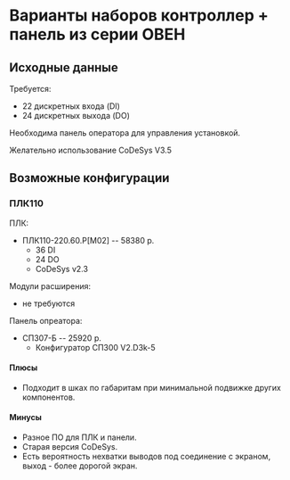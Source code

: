 # Варианты наборов контроллер + панель из серии ОВЕН

## Исходные данные

Требуется:
* 22 дискретных входа (DI)
* 24 дискретных выхода (DO)

Необходима панель оператора для управления установкой.

Желательно использование CoDeSys V3.5

## Возможные конфигурации

### ПЛК110

ПЛК:
* ПЛК110-220.60.Р[М02] -- 58380 р.
  * 36 DI
  * 24 DO
  * CoDeSys v2.3

Модули расширения:
* не требуются

Панель опреатора:
* СП307-Б -- 25920 р.
  * Конфигуратор СП300 V2.D3k-5

#### Плюсы

* Подходит в шках по габаритам при минимальной подвижке других компонентов.

#### Минусы

* Разное ПО для ПЛК и панели.
* Старая версия CoDeSys.
* Есть вероятность нехватки выводов под соединение с экраном, выход - более дорогой экран.
